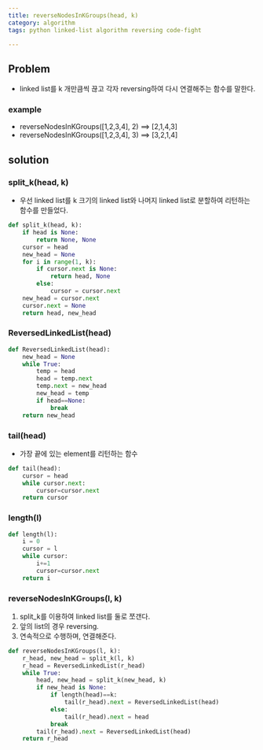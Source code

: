 ```yaml
---
title: reverseNodesInKGroups(head, k)
category: algorithm
tags: python linked-list algorithm reversing code-fight

---
```


## Problem

- linked list를 k 개만큼씩 끊고 각자 reversing하여 다시 연결해주는 함수를 말한다. 

### example

- reverseNodesInKGroups([1,2,3,4], 2) ==> [2,1,4,3]
- reverseNodesInKGroups([1,2,3,4], 3) ==> [3,2,1,4]

## solution

### split_k(head, k)

- 우선 linked list를 k 크기의 linked list와 나머지 linked list로 분할하여 리턴하는 함수를 만들었다. 

```python
def split_k(head, k):
    if head is None:
        return None, None
    cursor = head
    new_head = None
    for i in range(1, k):
        if cursor.next is None:
            return head, None
        else:
            cursor = cursor.next
    new_head = cursor.next
    cursor.next = None
    return head, new_head
```


### ReversedLinkedList(head)

```python
def ReversedLinkedList(head):
    new_head = None
    while True:
        temp = head  
        head = temp.next
        temp.next = new_head
        new_head = temp
        if head==None:
            break
    return new_head
```

### tail(head)

- 가장 끝에 있는 element를 리턴하는 함수 

```python
def tail(head):
    cursor = head
    while cursor.next:
        cursor=cursor.next
    return cursor
```

### length(l)

```python
def length(l):
    i = 0
    cursor = l 
    while cursor:
        i+=1
        cursor=cursor.next
    return i
```

### reverseNodesInKGroups(l, k)

1. split_k를 이용하여 linked list를 둘로 쪼갠다. 
2. 앞의 list의 경우 reversing.
3. 연속적으로 수행하며, 연결해준다. 

```python
def reverseNodesInKGroups(l, k):
    r_head, new_head = split_k(l, k)
    r_head = ReversedLinkedList(r_head)
    while True:
        head, new_head = split_k(new_head, k)
        if new_head is None:
            if length(head)==k:
                tail(r_head).next = ReversedLinkedList(head)
            else:
                tail(r_head).next = head
            break
        tail(r_head).next = ReversedLinkedList(head)
    return r_head
```
